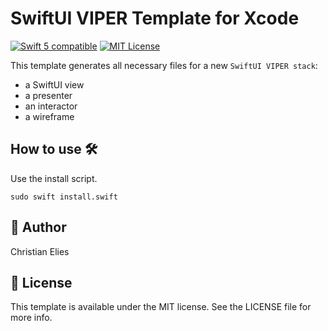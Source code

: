 # SwiftUI VIPER Template for Xcode

<a href="https://developer.apple.com/swift"><img src="https://img.shields.io/badge/swift5-compatible-orange.svg?longCache=true&style=flat-square" alt="Swift 5 compatible"/></a>
<a href="https://en.wikipedia.org/wiki/MIT_License"><img src="https://img.shields.io/badge/license-MIT-lightgray.svg?longCache=true&style=flat-square" alt="MIT License"/></a>

This template generates all necessary files for a new `SwiftUI VIPER stack`:

- a SwiftUI view
- a presenter
- an interactor
- a wireframe


## How to use 🛠

Use the install script.

```sudo swift install.swift```


## 🤖 Author

Christian Elies


## 📄 License

This template is available under the MIT license. See the LICENSE file for more info.
